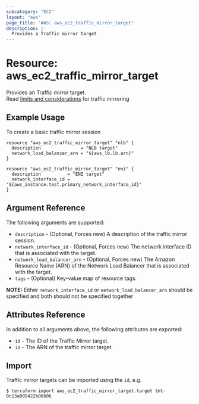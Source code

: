 ```yaml
---
subcategory: "EC2"
layout: "aws"
page_title: "AWS: aws_ec2_traffic_mirror_target"
description: |-
  Provides a Traffic mirror target
---
```


# Resource: aws_ec2_traffic_mirror_target

Provides an Traffic mirror target.  
Read [limits and considerations](https://docs.aws.amazon.com/vpc/latest/mirroring/traffic-mirroring-considerations.html) for traffic mirroring

## Example Usage

To create a basic traffic mirror session

```hcl
resource "aws_ec2_traffic_mirror_target" "nlb" {
  description               = "NLB target"
  network_load_balancer_arn = "${aws_lb.lb.arn}"
}

resource "aws_ec2_traffic_mirror_target" "eni" {
  description          = "ENI target"
  network_interface_id = "${aws_instance.test.primary_network_interface_id}"
}

```

## Argument Reference

The following arguments are supported:

* `description` - (Optional, Forces new) A description of the traffic mirror session.
* `network_interface_id` - (Optional, Forces new) The network interface ID that is associated with the target.
* `network_load_balancer_arn` - (Optional, Forces new) The Amazon Resource Name (ARN) of the Network Load Balancer that is associated with the target.
* `tags` - (Optional) Key-value map of resource tags.

**NOTE:** Either `network_interface_id` or `network_load_balancer_arn` should be specified and both should not be specified together

## Attributes Reference

In addition to all arguments above, the following attributes are exported:

* `id` - The ID of the Traffic Mirror target.
* `id` - The ARN of the traffic mirror target.

## Import

Traffic mirror targets can be imported using the `id`, e.g.

```
$ terraform import aws_ec2_traffic_mirror_target.target tmt-0c13a005422b86606
```
